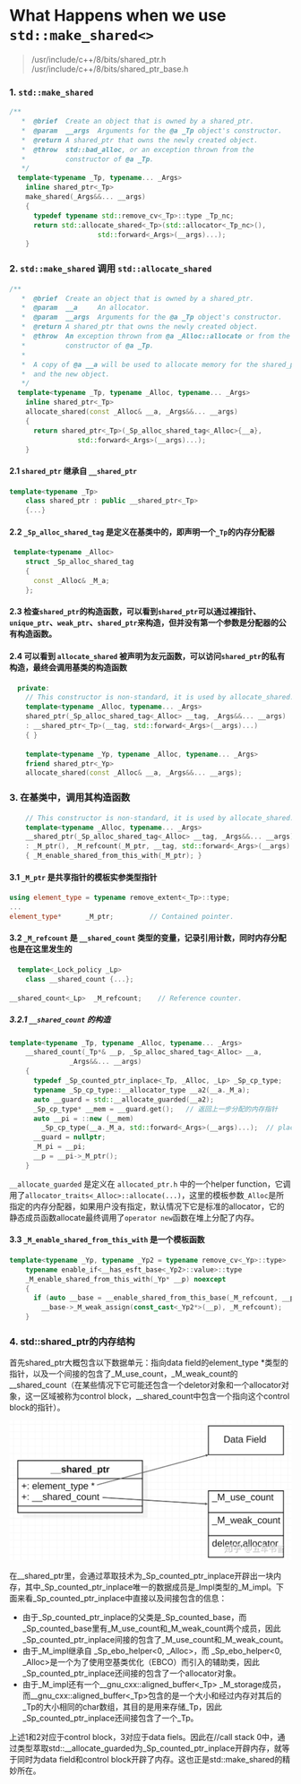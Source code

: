 # What Happens when we use `std::make_shared<>`

> /usr/include/c++/8/bits/shared_ptr.h 
> /usr/include/c++/8/bits/shared_ptr_base.h

### 1. `std::make_shared` 

```cpp
/**
   *  @brief  Create an object that is owned by a shared_ptr.
   *  @param  __args  Arguments for the @a _Tp object's constructor.
   *  @return A shared_ptr that owns the newly created object.
   *  @throw  std::bad_alloc, or an exception thrown from the
   *          constructor of @a _Tp.
   */
  template<typename _Tp, typename... _Args>
    inline shared_ptr<_Tp>
    make_shared(_Args&&... __args)
    {
      typedef typename std::remove_cv<_Tp>::type _Tp_nc;
      return std::allocate_shared<_Tp>(std::allocator<_Tp_nc>(),
                      std::forward<_Args>(__args)...);
    }
```

### 2. `std::make_shared` 调用 `std::allocate_shared`

```cpp
/**
   *  @brief  Create an object that is owned by a shared_ptr.
   *  @param  __a     An allocator.
   *  @param  __args  Arguments for the @a _Tp object's constructor.
   *  @return A shared_ptr that owns the newly created object.
   *  @throw  An exception thrown from @a _Alloc::allocate or from the
   *          constructor of @a _Tp.
   *
   *  A copy of @a __a will be used to allocate memory for the shared_ptr
   *  and the new object.
   */
  template<typename _Tp, typename _Alloc, typename... _Args>
    inline shared_ptr<_Tp>
    allocate_shared(const _Alloc& __a, _Args&&... __args)
    {
      return shared_ptr<_Tp>(_Sp_alloc_shared_tag<_Alloc>{__a},
                 std::forward<_Args>(__args)...);
    }
```

#### 2.1 `shared_ptr` 继承自 `__shared_ptr`

```cpp
template<typename _Tp>
    class shared_ptr : public __shared_ptr<_Tp>
    {...}
```

#### 2.2 `_Sp_alloc_shared_tag` 是定义在基类中的，即声明一个`_Tp`的内存分配器

```cpp
 template<typename _Alloc>
    struct _Sp_alloc_shared_tag
    {
      const _Alloc& _M_a;
    };
```

#### 2.3 检查`shared_ptr`的构造函数，可以看到`shared_ptr`可以通过裸指针、`unique_ptr`、`weak_ptr`、`shared_ptr`来构造，但并没有第一个参数是分配器的公有构造函数。

#### 2.4 可以看到 `allocate_shared` 被声明为友元函数，可以访问`shared_ptr`的私有构造，最终会调用基类的构造函数

```cpp
  private:
    // This constructor is non-standard, it is used by allocate_shared.
    template<typename _Alloc, typename... _Args>
    shared_ptr(_Sp_alloc_shared_tag<_Alloc> __tag, _Args&&... __args)
    : __shared_ptr<_Tp>(__tag, std::forward<_Args>(__args)...)
    { }

    template<typename _Yp, typename _Alloc, typename... _Args>
	friend shared_ptr<_Yp>
	allocate_shared(const _Alloc& __a, _Args&&... __args);
```

### 3. 在基类中，调用其构造函数

```cpp
    // This constructor is non-standard, it is used by allocate_shared.
    template<typename _Alloc, typename... _Args>
    __shared_ptr(_Sp_alloc_shared_tag<_Alloc> __tag, _Args&&... __args)
    : _M_ptr(), _M_refcount(_M_ptr, __tag, std::forward<_Args>(__args)...)
    { _M_enable_shared_from_this_with(_M_ptr); }
```

#### 3.1 `_M_ptr` 是共享指针的模板实参类型指针

```cpp
using element_type = typename remove_extent<_Tp>::type;
...
element_type*	   _M_ptr;         // Contained pointer.
```

#### 3.2 `_M_refcount` 是 `__shared_count` 类型的变量，记录引用计数，同时内存分配也是在这里发生的

```cpp
  template<_Lock_policy _Lp>
    class __shared_count {...};

__shared_count<_Lp>  _M_refcount;    // Reference counter.
```

##### 3.2.1 `__shared_count` 的构造

```cpp
template<typename _Tp, typename _Alloc, typename... _Args>
	__shared_count(_Tp*& __p, _Sp_alloc_shared_tag<_Alloc> __a,
		       _Args&&... __args)
	{
	  typedef _Sp_counted_ptr_inplace<_Tp, _Alloc, _Lp> _Sp_cp_type;
	  typename _Sp_cp_type::__allocator_type __a2(__a._M_a);
	  auto __guard = std::__allocate_guarded(__a2);
	  _Sp_cp_type* __mem = __guard.get();   // 返回上一步分配的内存指针
	  auto __pi = ::new (__mem) 
	    _Sp_cp_type(__a._M_a, std::forward<_Args>(__args)...);  // placement_new 构造新对象
	  __guard = nullptr;
	  _M_pi = __pi;
	  __p = __pi->_M_ptr();
	}
```
`__allocate_guarded` 是定义在 `allocated_ptr.h` 中的一个helper function，它调用了`allocator_traits<_Alloc>::allocate(...)`，这里的模板参数`_Alloc`是所指定的内存分配器，如果用户没有指定，默认情况下它是标准的allocator，它的静态成员函数allocate最终调用了`operator new`函数在堆上分配了内存。

#### 3.3 `_M_enable_shared_from_this_with` 是一个模板函数

```cpp
template<typename _Yp, typename _Yp2 = typename remove_cv<_Yp>::type>
	typename enable_if<__has_esft_base<_Yp2>::value>::type
	_M_enable_shared_from_this_with(_Yp* __p) noexcept
	{
	  if (auto __base = __enable_shared_from_this_base(_M_refcount, __p))
	    __base->_M_weak_assign(const_cast<_Yp2*>(__p), _M_refcount);
	}
```

### 4. std::shared_ptr的内存结构

首先shared_ptr大概包含以下数据单元：指向data field的element_type *类型的指针，以及一个间接的包含了_M_use_count，_M_weak_count的__shared_count（在某些情况下它可能还包含一个deletor对象和一个allocator对象，这一区域被称为control block，__shared_count中包含一个指向这个control block的指针）。

![std::shared_ptr的内存结构](https://raw.githubusercontent.com/TDAkory/ImageResources/main/img/20220530222709.png)

在__shared_ptr里，会通过萃取技术为_Sp_counted_ptr_inplace开辟出一块内存，其中_Sp_counted_ptr_inplace唯一的数据成员是_Impl类型的_M_impl。下面来看_Sp_counted_ptr_inplace中直接以及间接包含的信息：

* 由于_Sp_counted_ptr_inplace的父类是_Sp_counted_base，而_Sp_counted_base里有_M_use_count和_M_weak_count两个成员，因此_Sp_counted_ptr_inplace间接的包含了_M_use_count和_M_weak_count。
* 由于_M_impl继承自 _Sp_ebo_helper<0, _Alloc>，而 _Sp_ebo_helper<0, _Alloc>是一个为了使用空基类优化（EBCO）而引入的辅助类，因此_Sp_counted_ptr_inplace还间接的包含了一个allocator对象。
* 由于_M_impl还有一个__gnu_cxx::aligned_buffer<_Tp> _M_storage成员，而__gnu_cxx::aligned_buffer<_Tp>包含的是一个大小和经过内存对其后的_Tp的大小相同的char数组，其目的是用来存储_Tp，因此_Sp_counted_ptr_inplace还间接包含了一个_Tp。

上述1和2对应于control block，3对应于data fiels。因此在//call stack 0中，通过类型萃取std::__allocate_guarded为_Sp_counted_ptr_inplace开辟内存，就等于同时为data field和control block开辟了内存。这也正是std::make_shared的精妙所在。